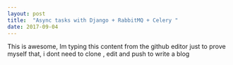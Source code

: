 ```yaml
---
layout: post
title:  "Async tasks with Django + RabbitMQ + Celery "
date: 2017-09-04
---
```


This is awesome, Im typing this content from the github editor just to prove myself that, i dont need to clone , edit and push to write a blog

